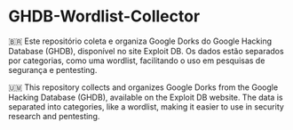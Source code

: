 # GHDB-Wordlist-Collector

🇧🇷 Este repositório coleta e organiza Google Dorks do Google Hacking Database (GHDB), disponível no site Exploit DB. Os dados estão separados por categorias, como uma wordlist, facilitando o uso em pesquisas de segurança e pentesting.

🇺🇲 This repository collects and organizes Google Dorks from the Google Hacking Database (GHDB), available on the Exploit DB website. The data is separated into categories, like a wordlist, making it easier to use in security research and pentesting.
